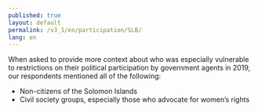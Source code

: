 ```yaml
---
published: true
layout: default
permalink: /v3_1/en/participation/SLB/
lang: en
---
```

When asked to provide more context about who was especially vulnerable to restrictions on their political participation by government agents in 2019, our respondents mentioned all of the following: 

-	Non-citizens of the Solomon Islands 
-	Civil society groups, especially those who advocate for women’s rights

